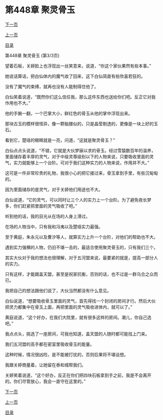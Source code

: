 <h1>第448章   聚灵骨玉</h1>
            <div><p><a href="./1344_%E7%AC%AC449%E7%AB%A0_%E5%A4%B1%E6%8E%A7.md">下一页</a></p><p><a href="./1342_%E7%AC%AC448%E7%AB%A0_%E8%81%9A%E7%81%B5%E9%AA%A8%E7%8E%89.md">上一页</a></p><p><a href="../">目录</a></p></div>
            <div><p>第448章   聚灵骨玉 (第3/3页)</p><p>望着石板，关婷脸上也浮现出一丝笑意来，说道，“你这个家伙果然有些本事。”</p><p>她说话算话，把白仙体内的魔气收了回来，这下白仙简直有些欣喜若狂的。</p><p>没有了魔气的束缚，就再也没有人能制得住他了。</p><p>白仙笑着说道，“既然你们这么信任我，那么这件东西也送给你们吧。反正它对我作用也不大。”</p><p>他的手腕一翻，一个巴掌大小，鲜红色的骨玉从他的掌中浮现出来。</p><p>那块古玉的模样很怪异，像一颗骷髅似的，只是晶莹剔透的，更像是一块上好的玉石。</p><p>看到它，楚瑶的眼睛就是一亮，问道，“这就是聚灵骨玉？”</p><p>白仙点点头说道，“不错，它就是大伙梦寐以求的骨玉。经过雪猿数百年的温养，里面储存着丰厚的灵气，对于中级灵尊级别以下的人物来说，只要吸收里面的灵气，实力就能够上一个台阶。可对于我们这种实力的人物来说，作用并不大。”</p><p>这可是一件非常珍贵的礼物，我很小心的把它接过来，骨玉拿到手里，有些沉甸甸的。</p><p>因为里面储存的是灵气，对于关婷他们用途也不大。</p><p>白仙说道，“它的灵气，可以同时让三个人的实力上一个台阶。为了避免夜长梦多，你们赶紧把里面的灵气吸收了吧。”</p><p>听到他的话，我的目光从在场的人身上滑过。</p><p>在场的人物当中，只有我和冯夷以及楚瑶实力最强。</p><p>至于黄庭，朱永元以及曹汐等人，就算实力上升一个台阶，对他们的帮助也不大。</p><p>遇到实力强横的人物，仍旧不堪一击的，最适合使用聚灵骨玉的，只有我们三个。</p><p>其实大伙对于我的想法也很理解，对于五河盟来说，最要紧的就是，提高一部分人的实力。</p><p>只有这样，才能跟盖天盟，甚至是祝家抗衡，否则的话，也不过是一群乌合之众而已。</p><p>我把自己的想法跟他们说了，大伙当然都没有什么意见。</p><p>白仙说道，“想要吸收骨玉里面的灵气，首先得找一个封闭的房间才行。然后大伙把灵力都集中在骨玉上面，再把里面的灵气吸收进体内，就可以了。”</p><p>黄庭说道，“这个好办，在我们大院里，就有很多这样的房间。潮儿，你自己选吧。”</p><p>我点点头，挑选了一座房间，可我也知道，盖天盟的人随时都可能找上门来。</p><p>我们五河盟的高手都在密室里吸收骨玉的能量。</p><p>这种时候，情况很凶险，是不能被打扰的，否则后果将不堪设想。</p><p>我跟关婷商量着，让她留在泰和城帮我们。</p><p>关婷笑着说道，“这个好办，反正在你们把四块石板拿到手之前，我是不会离开的。你们尽管放心，我会一直守在这里的。”</p></div>
            <div><p><a href="./1344_%E7%AC%AC449%E7%AB%A0_%E5%A4%B1%E6%8E%A7.md">下一页</a></p><p><a href="./1342_%E7%AC%AC448%E7%AB%A0_%E8%81%9A%E7%81%B5%E9%AA%A8%E7%8E%89.md">上一页</a></p><p><a href="../">目录</a></p></div>